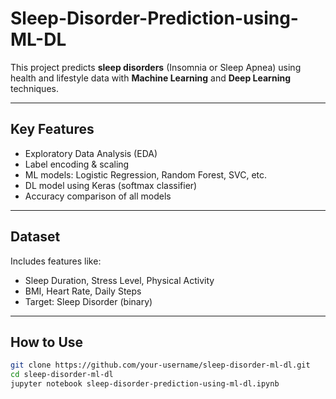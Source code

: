 #  Sleep-Disorder-Prediction-using-ML-DL

This project predicts **sleep disorders** (Insomnia or Sleep Apnea) using health and lifestyle data with **Machine Learning** and **Deep Learning** techniques.

---

##  Key Features
- Exploratory Data Analysis (EDA)
- Label encoding & scaling
- ML models: Logistic Regression, Random Forest, SVC, etc.
- DL model using Keras (softmax classifier)
- Accuracy comparison of all models

---

##  Dataset
Includes features like:
- Sleep Duration, Stress Level, Physical Activity
- BMI, Heart Rate, Daily Steps
- Target: Sleep Disorder (binary)

---

##  How to Use
```bash
git clone https://github.com/your-username/sleep-disorder-ml-dl.git
cd sleep-disorder-ml-dl
jupyter notebook sleep-disorder-prediction-using-ml-dl.ipynb
